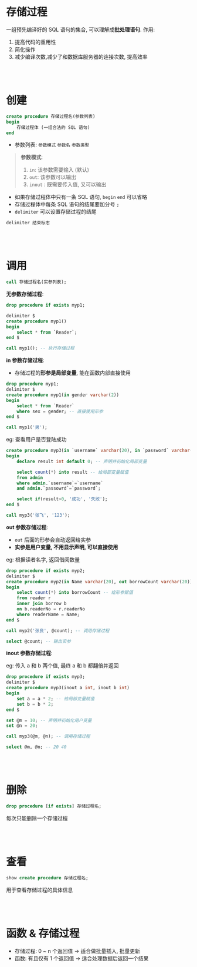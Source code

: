 # 存储过程

一组预先编译好的 SQL 语句的集合, 可以理解成**批处理语句**. 作用:

1. 提高代码的重用性
2. 简化操作
3. 减少编译次数,减少了和数据库服务器的连接次数, 提高效率

<br><br>

# 创建

```sql
create procedure 存储过程名(参数列表)
begin
	存储过程体 (一组合法的 SQL 语句)
end
```

-   参数列表: `参数模式` `参数名` `参数类型`

> **参数模式**:
>
> 1. `in`: 该参数需要输入 (默认)
> 2. `out`: 该参数可以输出
> 3. `inout` : 既需要传入值, 又可以输出

-   如果存储过程体中只有一条 SQL 语句, `begin` `end` 可以省略
-   存储过程体中每条 SQL 语句的结尾要加分号 `;`
-   `delimiter` 可以设置存储过程的结尾

```sql
delimiter 结束标志
```

<br><br>

# 调用

```sql
call 存储过程名(实参列表);
```

**无参数存储过程**:

```sql
drop procedure if exists myp1;

delimiter $
create procedure myp1()
begin
	select * from `Reader`;
end $

call myp1(); -- 执行存储过程
```

**in 参数存储过程**:

-   存储过程的**形参是局部变量**, 能在函数内部直接使用

```sql
drop procedure myp1;
delimiter $
create procedure myp1(in gender varchar(2))
begin
	select * from `Reader`
    where sex = gender; -- 直接使用形参
end $

call myp1('男');
```

eg: 查看用户是否登陆成功

```sql
create procedure myp3(in `username` varchar(20), in `password` varchar(20))
begin
	declare result int default 0; -- 声明并初始化局部变量

	select count(*) into result -- 给局部变量赋值
	from admin
	where admin.`username`=`username`
	and admin.`passowrd`=`password`;

	select if(result>0, '成功', '失败');
end $

call myp3('张飞', '123');
```

**out 参数存储过程**:

-   `out` 后面的形参会自动返回给实参
-   **实参是用户变量, 不用显示声明, 可以直接使用**

eg: 根据读者名字, 返回借阅数量

```sql
drop procedure if exists myp2;
delimiter $
create procedure myp2(in Name varchar(20), out borrowCount varchar(20))
begin
	select count(*) into borrowCount -- 给形参赋值
    from reader r
    inner join borrow b
    on b.readerNo = r.readerNo
    where readerName = Name;
end $

call myp2('张良', @count); -- 调用存储过程

select @count; -- 输出实参
```

**inout 参数存储过程**:

eg: 传入 a 和 b 两个值, 最终 a 和 b 都翻倍并返回

```sql
drop procedure if exists myp3;
delimiter $
create procedure myp3(inout a int, inout b int)
begin
	set a = a * 2; -- 给局部变量赋值
	set b = b * 2;
end $

set @m = 10; -- 声明并初始化用户变量
set @n = 20;

call myp3(@m, @n); -- 调用存储过程

select @m, @n; -- 20 40
```

<br><br>

# 删除

```sql
drop procedure [if exists] 存储过程名;
```

每次只能删除一个存储过程

<br><br>

# 查看

```sql
show create procedure 存储过程名;
```

用于查看存储过程的具体信息

<br><br>

# 函数 & 存储过程

-   存储过程: 0 ~ n 个返回值 → 适合做批量插入, 批量更新
-   函数: 有且仅有 1 个返回值 → 适合处理数据后返回一个结果

<br>
